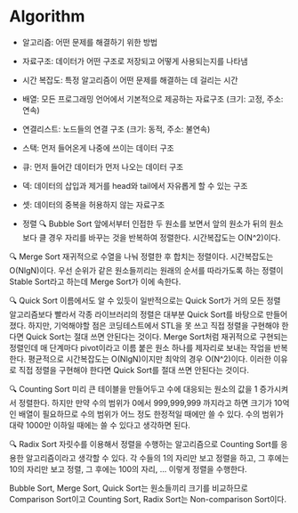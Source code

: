 # Algorithm
* 알고리즘: 어떤 문제를 해결하기 위한 방법
* 자료구조: 데이터가 어떤 구조로 저장되고 어떻게 사용되는지를 나타냄

* 시간 복잡도: 특정 알고리즘이 어떤 문제를 해결하는 데 걸리는 시간

* 배열: 모든 프로그래밍 언어에서 기본적으로 제공하는 자료구조 (크기: 고정, 주소: 연속)
* 연결리스트: 노드들의 연결 구조 (크기: 동적, 주소: 불연속)

* 스택: 먼저 들어온게 나중에 쓰이는 데이터 구조

* 큐: 먼저 들어간 데이터가 먼저 나오는 데이터 구조

* 덱: 데이터의 삽입과 제거를 head와 tail에서 자유롭게 할 수 있는 구조

* 셋: 데이터의 중복을 허용하지 않는 자료구조

* 정렬
🔍 Bubble Sort
앞에서부터 인접한 두 원소를 보면서 앞의 원소가 뒤의 원소보다 클 경우 자리를 바꾸는 것을 반복하여 정렬한다.
시간복잡도는 O(N^2)이다.

🔍 Merge Sort
재귀적으로 수열을 나눠 정렬한 후 합치는 정렬이다.
시간복잡도는 O(NlgN)이다.
우선 순위가 같은 원소들끼리는 원래의 순서를 따라가도록 하는 정렬이 Stable Sort라고 하는데 Merge Sort가 이에 속한다.

🔍 Quick Sort
이름에서도 알 수 있듯이 일반적으로는 Quick Sort가 거의 모든 정렬 알고리즘보다 빨라서 각종 라이브러리의 정렬은 대부분 Quick Sort를 바탕으로 만들어졌다.
하지만, 기억해야할 점은 코딩테스트에서 STL을 못 쓰고 직접 정렬을 구현해야 한다면 Quick Sort는 절대 쓰면 안된다는 것이다.
Merge Sort처럼 재귀적으로 구현되는 정렬인데 매 단계마다 pivot이라고 이름 붙은 원소 하나를 제자리로 보내는 작업을 반복한다.
평균적으로 시간복잡도는 O(NlgN)이지만 최악의 경우 O(N^2)이다. 이러한 이유로 직접 정렬을 구현해야 한다면 Quick Sort를 절대 쓰면 안된다는 것이다.

🔍 Counting Sort
미리 큰 테이블을 만들어두고 수에 대응되는 원소의 값을 1 증가시켜서 정렬한다.
하지만 만약 수의 범위가 0에서 999,999,999 까지라고 하면 크기가 10억인 배열이 필요하므로 수의 범위가 어느 정도 한정적일 때에만 쓸 수 있다. 수의 범위가 대략 1000만 이하일 때에는 쓸 수 있다고 생각하면 된다.

🔍 Radix Sort
자릿수를 이용해서 정렬을 수행하는 알고리즘으로 Counting Sort를 응용한 알고리즘이라고 생각할 수 있다.
각 수들의 1의 자리만 보고 정렬을 하고, 그 후에는 10의 자리만 보고 정렬, 그 후에는 100의 자리, ... 이렇게 정렬을 수행한다.

Bubble Sort, Merge Sort, Quick Sort는 원소들끼리 크기를 비교하므로 Comparison Sort이고 Counting Sort, Radix Sort는 Non-comparison Sort이다.
